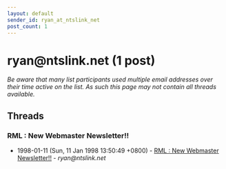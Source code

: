 ```yaml
---
layout: default
sender_id: ryan_at_ntslink_net
post_count: 1
---
```


# ryan<span>@</span>ntslink.net (1 post)

_Be aware that many list participants used multiple email addresses over their time active on the list. As such this page may not contain all threads available._

## Threads

### RML : New Webmaster Newsletter!!
+ 1998-01-11 (Sun, 11 Jan 1998 13:50:49 +0800) - [RML : New Webmaster Newsletter!!](/archive/1998/01/51c631f3b241735d4322b45f173eae6bc094f4cb9a632a1cc29de416e60af4d5) - _ryan@ntslink.net_

